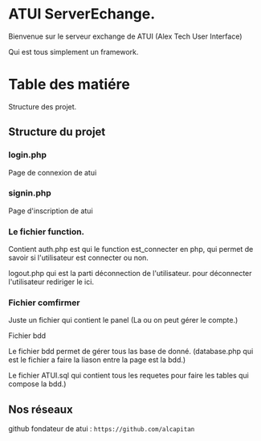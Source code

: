 # ATUI ServerEchange.

Bienvenue sur le serveur exchange de ATUI (Alex Tech User Interface)

Qui est tous simplement un framework.

# Table des matiére
Structure des projet.

## Structure du projet
### login.php

Page de connexion de atui

### signin.php

Page d'inscription de atui


### Le fichier function.

Contient auth.php est qui le function est_connecter en php, qui permet de savoir si l'utilisateur est connecter ou non.

logout.php qui est la parti déconnection de l'utilisateur. pour déconnecter l'utilisateur rediriger le ici.

### Fichier comfirmer

Juste un fichier qui contient le panel (La ou on peut gérer le compte.)

Fichier bdd

Le fichier bdd permet de gérer tous las base de donné. (database.php qui est le fichier a faire la liason entre la page est la bdd.)

Le fichier ATUI.sql qui contient tous les requetes pour faire les tables qui compose la bdd.)

## Nos réseaux
github fondateur de atui : ```https://github.com/alcapitan``` 
